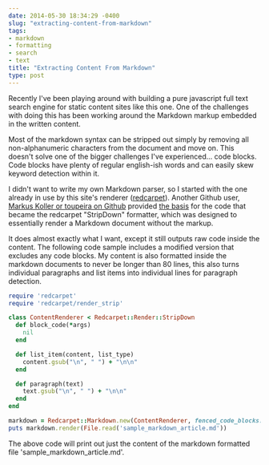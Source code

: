 ```yaml
---
date: 2014-05-30 18:34:29 -0400
slug: "extracting-content-from-markdown"
tags:
- markdown
- formatting
- search
- text
title: "Extracting Content From Markdown"
type: post
---
```


Recently I've been playing around with building a pure javascript full text
search engine for static content sites like this one. One of the challenges
with doing this has been working around the Markdown markup embedded in the
written content.

Most of the markdown syntax can be stripped out simply by removing all
non-alphanumeric characters from the document and move on. This doesn't solve
one of the bigger challenges I've experienced... code blocks. Code blocks have
plenty of regular english-ish words and can easily skew keyword detection
within it.

I didn't want to write my own Markdown parser, so I started with the one
already in use by this site's renderer ([redcarpet][1]). Another Github user,
[Markus Koller or toupeira on Github][2] provided [the basis][3] for the code
that became the redcarpet "StripDown" formatter, which was designed to
essentially render a Markdown document without the markup.

It does almost exactly what I want, except it still outputs raw code inside the
content. The following code sample includes a modified version that excludes
any code blocks. My content is also formatted inside the markdown documents to
never be longer than 80 lines, this also turns individual paragraphs and list
items into individual lines for paragraph detection.

```ruby
require 'redcarpet'
require 'redcarpet/render_strip'

class ContentRenderer < Redcarpet::Render::StripDown
  def block_code(*args)
    nil
  end

  def list_item(content, list_type)
    content.gsub("\n", " ") + "\n\n"
  end

  def paragraph(text)
    text.gsub("\n", " ") + "\n\n"
  end
end

markdown = Redcarpet::Markdown.new(ContentRenderer, fenced_code_blocks: true)
puts markdown.render(File.read('sample_markdown_article.md'))
```

The above code will print out just the content of the markdown formatted file
'sample_markdown_article.md'.

[1]: https://github.com/vmg/redcarpet
[2]: https://github.com/toupeira
[3]: https://github.com/vmg/redcarpet/issues/79
